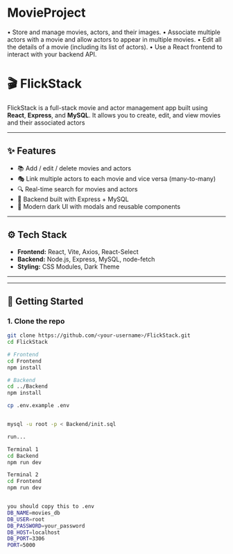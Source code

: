 # MovieProject
• Store and manage movies, actors, and their images. • Associate multiple actors with a movie and allow actors to appear in multiple movies. • Edit all the details of a movie (including its list of actors). • Use a React frontend to interact with your backend API.

# 🎬 FlickStack

FlickStack is a full-stack movie and actor management app built using **React**, **Express**, and **MySQL**. It allows you to create, edit, and view movies and their associated actors

---

## ✨ Features

- 📚 Add / edit / delete movies and actors
- 🎭 Link multiple actors to each movie and vice versa (many-to-many)
- 🔍 Real-time search for movies and actors
- 🧱 Backend built with Express + MySQL
- 🎨 Modern dark UI with modals and reusable components

---

## ⚙️ Tech Stack

- **Frontend:** React, Vite, Axios, React-Select
- **Backend:** Node.js, Express, MySQL, node-fetch
- **Styling:** CSS Modules, Dark Theme

---


---

## 🚀 Getting Started

### 1. Clone the repo

```bash
git clone https://github.com/<your-username>/FlickStack.git
cd FlickStack

# Frontend
cd Frontend
npm install

# Backend
cd ../Backend
npm install

cp .env.example .env


mysql -u root -p < Backend/init.sql

run...

Terminal 1
cd Backend
npm run dev

Terminal 2
cd Frontend
npm run dev


you should copy this to .env
DB_NAME=movies_db
DB_USER=root
DB_PASSWORD=your_password
DB_HOST=localhost
DB_PORT=3306
PORT=5000






